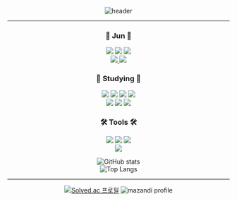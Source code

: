 <div align='center'>
  
![header](https://capsule-render.vercel.app/api?type=rounded&color=000000&text=Jun&fontColor=FFD700&fontSize=70&animation=twinkling)

---

<div align='center'>

### :honeybee: Jun :honeybee:
<a href="https://github.com/hwangprogram"><img src="https://hits.seeyoufarm.com/api/count/incr/badge.svg?url=https%3A%2F%2Fgithub.com%2Fhwangprogram&count_bg=%23181717&title_bg=%23181717&icon=github.svg&icon_color=%23FFFFFF&title=Github&edge_flat=false"/></a>
<a href="mailto:dmg05135@gmail.com">
  <img src="https://img.shields.io/badge/Gmail-d14836?style=flat-square&logo=Gmail&logoColor=white&link=dmg05135@gmail.com"/></a>
<a href="https://velog.io/@hwangprogram/posts">
  <img src="https://img.shields.io/badge/Velog-20C997?style=flat-square&logo=Velog&logoColor=white"/> 
</a>  
<a href="https://www.facebook.com/profile.php?id=100005005771839&mibextid=LQQJ4d">
  <img src="https://img.shields.io/badge/Facebook-0866FF?style=flat-square&logo=Facebook&logoColor=white"/>
</a> <a href="https://www.instagram.com/24k__6?igsh=MnJzYm9qaHpoc2o4&utm_source=qr">
  <img src="https://img.shields.io/badge/Instagram-E4405F?style=flat-square&logo=Instagram&logoColor=white"/>
</a>

### :memo: Studying :memo:
<img src="https://img.shields.io/badge/C++-00599C?style=flat-square&logo=cplusplus&logoColor=white"/> <img src="https://img.shields.io/badge/Python-3776AB?style=flat-square&logo=python&logoColor=white"/> <img src="https://img.shields.io/badge/HTML5-E34F26?style=flat-square&logo=html5&logoColor=white"/> <img src="https://img.shields.io/badge/CSS3-1572B6?style=flat-square&logo=css3&logoColor=white"/>  
<img src="https://img.shields.io/badge/JavaScript-F7DF1E?style=flat-square&logo=javascript&logoColor=white"/> <img src="https://img.shields.io/badge/Django-092E20?style=flat-square&logo=django&logoColor=white"/> <img src="https://img.shields.io/badge/Vue-4FC08D?style=flat-square&logo=vuedotjs&logoColor=white"/>

### 🛠️ Tools 🛠️
<img src="https://img.shields.io/badge/VisualStudio-5C2D91?style=flat-square&logo=visualstudio&logoColor=white"/> <img src="https://img.shields.io/badge/VSCode-007ACC?style=flat-square&logo=visualstudiocode&logoColor=white"/> <img src="https://img.shields.io/badge/Unity-000000?style=flat-square&logo=unity&logoColor=white"/>  
<img src="https://img.shields.io/badge/UnrealEngine-0E1128?style=flat-square&logo=unrealengine&logoColor=white"/>

<div align='center'>

![GitHub stats](https://github-readme-stats.vercel.app/api?username=Hwangprogram&show_icons=true&theme=onedark)   
![Top Langs](https://github-readme-stats.vercel.app/api/top-langs/?username=Hwangprogram&layout=compact&theme=onedark)

 

---

<div align = 'center'>
  
[![Solved.ac
프로필](http://mazassumnida.wtf/api/generate_badge?boj=dmg05135)](https://solved.ac/{handle}) 
![mazandi profile](http://mazandi.herokuapp.com/api?handle=dmg05135&theme=dark)

<!--
**hwangprogram/hwangprogram** is a ✨ _special_ ✨ repository because its `README.md` (this file) appears on your GitHub profile.

Here are some ideas to get you started:

- 🔭 I’m currently working on ...
- 🌱 I’m currently learning ...
- 👯 I’m looking to collaborate on ...
- 🤔 I’m looking for help with ...
- 💬 Ask me about ...
- 📫 How to reach me: ...
- 😄 Pronouns: ...
- ⚡ Fun fact: ...
-->
